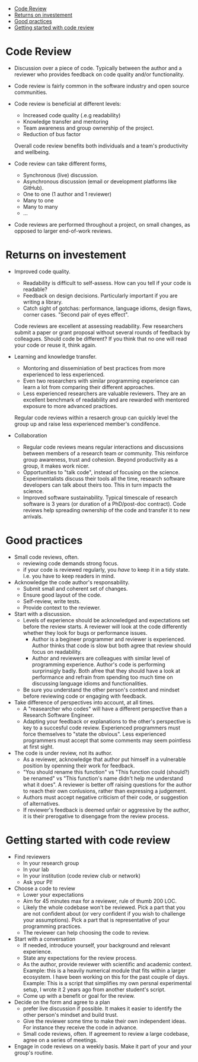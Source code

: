- [Code Review](#orgb43a79d)
- [Returns on investement](#org54a0b82)
- [Good practices](#org4f7ff08)
- [Getting started with code review](#org7e50dcf)


<a id="orgb43a79d"></a>

# Code Review

-   Discussion over a piece of code. Typically between the author and a reviewer who provides feedback on code quality and/or functionality.
-   Code review is fairly common in the software industry and open source communities.
-   Code review is beneficial at different levels:
    
    -   Increased code quality (.e.g readability)
    -   Knowledge transfer and mentoring
    -   Team awareness and group ownership of the project.
    -   Reduction of bus factor
    
    Overall code review benefits both individuals and a team's productivity and wellbeing.
-   Code review can take different forms,
    -   Synchronous (live) discussion.
    -   Asynchronous discussion (email or development platforms like GitHub).
    -   One to one (1 author and 1 reviewer)
    -   Many to one
    -   Many to many
    -   &#x2026;
-   Code reviews are performed throughout a project, on small changes, as opposed to larger end-of-work reviews.


<a id="org54a0b82"></a>

# Returns on investement

-   Improved code quality.
    
    -   Readability is difficult to self-assess. How can you tell if your code is readable?
    -   Feedback on design decisions. Particularly important if you are writing a library.
    -   Catch sight of gotchas: performance, language idioms, design flaws, corner cases. "Second pair of eyes effect".
    
    Code reviews are excellent at assessing readability. Few researchers submit a paper or grant proposal without several rounds of feedback by colleagues. Should code be different? If you think that no one will read your code or reuse it, think again.
-   Learning and knowledge transfer.
    
    -   Montoring and disseminiation of best practices from more experienced to less experienced.
    -   Even two researchers with similar programming experience can learn a lot from comparing their different approaches.
    -   Less experienced researchers are valuable reviewers. They are an excellent benchmark of readability and are rewarded with mentored exposure to more advanced practices.
    
    Regular code reviews within a resaerch group can quickly level the group up and raise less experienced member's condifence.
-   Collaboration
    -   Regular code reviews means regular interactions and discussions between members of a research team or community. This reinforce group awareness, trust and cohesion. Beyond productivity as a group, it makes work nicer.
    -   Opportunities to "talk code", instead of focusing on the science. Experimentalists discuss their tools all the time, research software developers can talk about theirs too. This in turn impacts the science.
    -   Improved software sustainability. Typical timescale of research software is 3 years (or duration of a PhD/post-doc contract). Code reviews help spreading ownership of the code and transfer it to new arrivals.


<a id="org4f7ff08"></a>

# Good practices

-   Small code reviews, often.
    -   reviewing code demands strong focus.
    -   if your code is reviewed regularly, you *have* to keep it in a tidy state. I.e. you have to keep readers in mind.
-   Acknowledge the code author's responsability.
    -   Submit small and coherent set of changes.
    -   Ensure good layout of the code.
    -   Self-review, write tests.
    -   Provide context to the reviewer.
-   Start with a discussion.
    -   Levels of experience should be acknowledged and expectations set before the review starts. A reviewer will look at the code differently whether they look for bugs or performance issues.
        -   Author is a begineer programmer and reviewer is experienced. Author thinks that code is slow but both agree that review should focus on readability.
        -   Author and reviewers are colleagues with similar level of programming experience. Author's code is performing surprinsigly badly. Both afree that they should have a look at performance and refrain from spending too much time on discussing language idioms and functionalities.
    -   Be sure you understand the other person's context and mindset before reviewing code or engaging with feedback.
-   Take difference of perspectives into account, at all times.
    -   A "reasearcher who codes" will have a different perspective than a Research Software Engineer.
    -   Adapting your feedback or explanations to the other's perspective is key to a succesful code review. Experienced programmers must force themselves to "state the obvious". Less experienced programmers must accept that some comments may seem pointless at first sight.
-   The code is under review, not its author.
    -   As a reviewer, acknowledge that author put himself in a vulnerable position by openning their work for feedback.
    -   "You should rename this function" vs "This function could (should?) be renamed" vs "This function's name didn't help me understand what it does". A reviewer is better off raising questions for the author to reach their own conlusions, rather than expressing a judgement.
    -   Authors must accept negative criticism of their code, or suggestion of alternatives.
    -   If reviewer's feedback is deemed unfair or aggressive by the author, it is their prerogative to disengage from the review process.


<a id="org7e50dcf"></a>

# Getting started with code review

-   Find reviewers
    -   In your research group
    -   In your lab
    -   In your institution (code review club or network)
    -   Ask your PI!
-   Choose a code to review
    -   Lower your expectations
    -   Aim for 45 minutes max for a reviewer, rule of thumb 200 LOC.
    -   Likely the whole codebase won't be reviewed. Pick a part that you are not confident about (or very confident if you wish to challenge your assumptions). Pick a part that is representative of your programming practices.
    -   The reviewer can help choosing the code to review.
-   Start with a conversation
    -   If needed, introduce yourself, your background and relevant experience.
    -   State any expectations for the review process.
    -   As the author, provide reviewer with scientific and academic context. Example: this is a heavily numerical module that fits within a larger ecosystem. I have been working on this for the past couple of days. Example: This is a script that simplifies my own persnal experimental setup, I wrote it 2 years ago from another student's script.
    -   Come up with a benefit or goal for the review.
-   Decide on the form and agree to a plan
    -   prefer live discussion if possible. It makes it easier to identify the other person's mindset and build trust.
    -   Give the reviewer some time to make their own independent ideas. For instance they receive the code in advance.
    -   Small code reviews, often. If agreement to review a large codebase, agree on a series of meetings.
-   Engage in code reviews on a weekly basis. Make it part of your and your group's routine.
